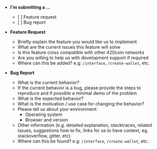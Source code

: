 * **I'm submitting a ...**

  * \[ ] Feature request
  * \[ ] Bug report

* **Feature Request**

  * Briefly explain the feature you would like us to implement
  * What are the current issues this feature will solve
  * Is this feature cross compatible with other 420coin networks
  * Are you willing to help us with development support if required
  * Where can this be added? e.g: `/interface`, `/create-wallet`, etc.

* **Bug Report**
  * What is the current behavior?
  * If the current behavior is a bug, please provide the steps to reproduce and if possible a minimal demo of the problem
  * What is the expected behavior?
  * What is the motivation / use case for changing the behavior?
  * Please tell us about your environment:
    * Operating system
    * Browser and version
  * Other information (e.g. detailed explanation, stacktraces, related issues, suggestions how to fix, links for us to have context, eg. stackoverflow, gitter, etc)
  * Where can this be found? e.g: `/interface`, `/create-wallet`, etc.
